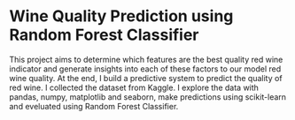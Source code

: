 # Wine Quality Prediction using Random Forest Classifier
This project aims to determine which features are the best quality red wine indicator and generate insights into each of these factors to our model red wine quality. At the end, I build a predictive system to predict the quality of red wine. I collected the dataset from Kaggle. I explore the data with pandas, numpy, matplotlib and seaborn, make predictions using scikit-learn and eveluated using Random Forest Classifier.
